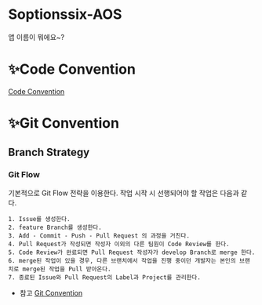# Soptionssix-AOS
앱 이름이 뭐에요~?

# ✨Code Convention
[Code Convention](https://azure-sawfish-822.notion.site/Code-convention-12ec748d180745238dea21850538cd72)

# ✨Git Convention
## Branch Strategy
### Git Flow

기본적으로 Git Flow 전략을 이용한다. 작업 시작 시 선행되어야 할 작업은 다음과 같다.

```
1. Issue를 생성한다.
2. feature Branch를 생성한다.
3. Add - Commit - Push - Pull Request 의 과정을 거친다.
4. Pull Request가 작성되면 작성자 이외의 다른 팀원이 Code Review를 한다.
5. Code Review가 완료되면 Pull Request 작성자가 develop Branch로 merge 한다.
6. merge된 작업이 있을 경우, 다른 브랜치에서 작업을 진행 중이던 개발자는 본인의 브랜치로 merge된 작업을 Pull 받아온다.
7. 종료된 Issue와 Pull Request의 Label과 Project를 관리한다.
```

* 참고
[Git Convention](https://azure-sawfish-822.notion.site/Git-Convention-7fe068db8e23471c980577c61f096b78)
